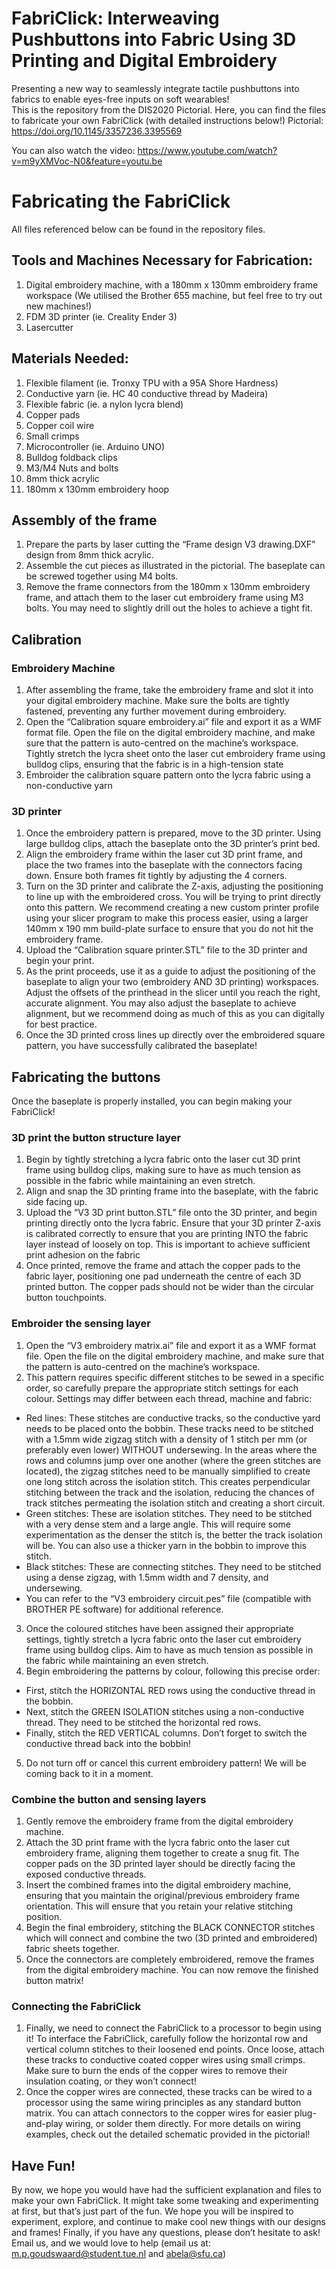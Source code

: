 # FabriClick: Interweaving Pushbuttons into Fabric Using 3D Printing and Digital Embroidery
Presenting a new way to seamlessly integrate tactile pushbuttons into fabrics to enable eyes-free inputs on soft wearables!  
This is the repository from the DIS2020 Pictorial. Here, you can find the files to fabricate your own FabriClick (with detailed instructions below!)
Pictorial: https://doi.org/10.1145/3357236.3395569

You can also watch the video: https://www.youtube.com/watch?v=m9yXMVoc-N0&feature=youtu.be

# Fabricating the FabriClick
All files referenced below can be found in the repository files.

## Tools and Machines Necessary for Fabrication:
1. Digital embroidery machine, with a 180mm x 130mm embroidery frame workspace (We utilised the Brother 655 machine, but feel free to try out new machines!)
2. FDM 3D printer (ie. Creality Ender 3)
3. Lasercutter

## Materials Needed:
1. Flexible filament (ie. Tronxy TPU with a 95A Shore Hardness)
2. Conductive yarn (ie. HC 40 conductive thread by Madeira)
3. Flexible fabric (ie. a nylon lycra blend)
4. Copper pads
5. Copper coil wire
6. Small crimps
7. Microcontroller (ie. Arduino UNO)
8. Bulldog foldback clips
9. M3/M4 Nuts and bolts
10. 8mm thick acrylic
11. 180mm x 130mm embroidery hoop

## Assembly of the frame
1. Prepare the parts by laser cutting the “Frame design V3 drawing.DXF” design from 8mm thick acrylic.
2. Assemble the cut pieces as illustrated in the pictorial. The baseplate can be screwed together using M4 bolts.
3. Remove the frame connectors from the 180mm x 130mm embroidery frame, and attach them to the laser cut embroidery frame using M3 bolts. You may need to slightly drill out the holes to achieve a tight fit.

## Calibration
### Embroidery Machine
1. After assembling the frame, take the embroidery frame and slot it into your digital embroidery machine. Make sure the bolts are tightly fastened, preventing any further movement during embroidery.
2. Open the “Calibration square embroidery.ai” file and export it as a WMF format file. Open the file on the digital embroidery machine, and make sure that the pattern is auto-centred on the machine’s workspace. Tightly stretch the lycra sheet onto the laser cut embroidery frame using bulldog clips, ensuring that the fabric is in a high-tension state
3. Embroider the calibration square pattern onto the lycra fabric using a non-conductive yarn

### 3D printer
1. Once the embroidery pattern is prepared, move to the 3D printer. Using large bulldog clips, attach the baseplate onto the 3D printer’s print bed.
2. Align the embroidery frame within the laser cut 3D print frame, and place the two frames into the baseplate with the connectors facing down. Ensure both frames fit tightly by adjusting the 4 corners.
3. Turn on the 3D printer and calibrate the Z-axis, adjusting the positioning to line up with the embroidered cross. You will be trying to print directly onto this pattern. We recommend creating a new custom printer profile using your slicer program to make this process easier, using a larger 140mm x 190 mm build-plate surface to ensure that you do not hit the embroidery frame.
4. Upload the “Calibration square printer.STL” file to the 3D printer and begin your print.
5. As the print proceeds, use it as a guide to adjust the positioning of the baseplate to align your two (embroidery AND 3D printing) workspaces. Adjust the offsets of the printhead in the slicer until you reach the right, accurate alignment. You may also adjust the baseplate to achieve alignment, but we recommend doing as much of this as you can digitally for best practice.
6. Once the 3D printed cross lines up directly over the embroidered square pattern, you have successfully calibrated the baseplate!

## Fabricating the buttons
Once the baseplate is properly installed, you can begin making your FabriClick!
### 3D print the button structure layer
1. Begin by tightly stretching a lycra fabric onto the laser cut 3D print frame using bulldog clips, making sure to have as much tension as possible in the fabric while maintaining an even stretch.
2. Align and snap the 3D printing frame into the baseplate, with the fabric side facing up.
3. Upload the “V3 3D print button.STL” file onto the 3D printer, and begin printing directly onto the lycra fabric. Ensure that your 3D printer Z-axis is calibrated correctly to ensure that you are printing INTO the fabric layer instead of loosely on top. This is important to achieve sufficient print adhesion on the fabric
4. Once printed, remove the frame and attach the copper pads to the fabric layer, positioning one pad underneath the centre of each 3D printed button. The copper pads should not be wider than the circular button touchpoints.

### Embroider the sensing layer
1. Open the “V3 embroidery matrix.ai” file and export it as a WMF format file. Open the file on the digital embroidery machine, and make sure that the pattern is auto-centred on the machine’s workspace.
2. This pattern requires specific different stitches to be sewed in a specific order, so carefully prepare the appropriate stitch settings for each colour. Settings may differ between each thread, machine and fabric:
  - Red lines: These stitches are conductive tracks, so the conductive yard needs to be placed onto the bobbin. These tracks need to be stitched with a 1.5mm wide zigzag stitch with a density of 1 stitch per mm (or preferably even lower) WITHOUT undersewing. In the areas where the rows and columns jump over one another (where the green stitches are located), the zigzag stitches need to be manually simplified to create one long stitch across the isolation stitch. This creates perpendicular stitching between the track and the isolation, reducing the chances of track stitches permeating the isolation stitch and creating a short circuit.
  - Green stitches: These are isolation stitches. They need to be stitched with a very dense stem and a large angle. This will require some experimentation as the denser the stitch is, the better the track isolation will be. You can also use a thicker yarn in the bobbin to improve this stitch.
  - Black stitches: These are connecting stitches.  They need to be stitched using a dense zigzag, with 1.5mm width and 7 density, and undersewing.
  - You can refer to the “V3 embroidery circuit.pes” file (compatible with BROTHER PE software) for additional reference.
3. Once the coloured stitches have been assigned their appropriate settings, tightly stretch a lycra fabric onto the laser cut embroidery frame using bulldog clips. Aim to have as much tension as possible in the fabric while maintaining an even stretch.
4. Begin embroidering the patterns by colour, following this precise order:
  - First, stitch the HORIZONTAL RED rows using the conductive thread in the bobbin.
  - Next, stitch the GREEN ISOLATION stitches using a non-conductive thread. They need to be stitched the horizontal red rows.
  - Finally, stitch the RED VERTICAL columns. Don’t forget to switch the conductive thread back into the bobbin!
5. Do not turn off or cancel this current embroidery pattern! We will be coming back to it in a moment.

### Combine the button and sensing layers
1. Gently remove the embroidery frame from the digital embroidery machine.
2. Attach the 3D print frame with the lycra fabric onto the laser cut embroidery frame, aligning them together to create a snug fit. The copper pads on the 3D printed layer should be directly facing the exposed conductive threads.
3. Insert the combined frames into the digital embroidery machine, ensuring that you maintain the original/previous embroidery frame orientation. This will ensure that you retain your relative stitching position.
4. Begin the final embroidery, stitching the BLACK CONNECTOR stitches which will connect and combine the two (3D printed and embroidered) fabric sheets together.
5. Once the connectors are completely embroidered, remove the frames from the digital embroidery machine. You can now remove the finished button matrix!

### Connecting the FabriClick
1. Finally, we need to connect the FabriClick to a processor to begin using it! To interface the FabriClick, carefully follow the horizontal row and vertical column stitches to their loosened end points. Once loose, attach these tracks to conductive coated copper wires using small crimps. Make sure to burn the ends of the copper wires to remove their insulation coating, or they won’t connect!
2. Once the copper wires are connected, these tracks can be wired to a processor using the same wiring principles as any standard button matrix. You can attach connectors to the copper wires for easier plug-and-play wiring, or solder them directly. For more details on wiring examples, check out the detailed schematic provided in the pictorial!


## Have Fun!
By now, we hope you would have had the sufficient explanation and files to make your own FabriClick. It might take some tweaking and experimenting at first, but that’s just part of the fun. We hope you will be inspired to experiment, explore, and continue to make cool new things with our designs and frames! Finally, if you have any questions, please don’t hesitate to ask! Email us, and we would love to help (email us at: m.p.goudswaard@student.tue.nl and abela@sfu.ca)


